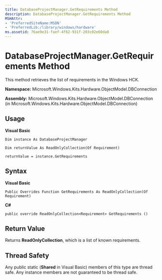 ```yaml
---
title: DatabaseProjectManager.GetRequirements Method
description: DatabaseProjectManager.GetRequirements Method
MSHAttr:
- 'PreferredSiteName:MSDN'
- 'PreferredLib:/library/windows/hardware'
ms.assetid: 76ae9e31-faef-4f62-931f-203c02e60da8
---
```


# DatabaseProjectManager.GetRequirements Method


This method retrieves the list of requirements in the Windows HCK.

**Namespace:** Microsoft.Windows.Kits.Hardware.ObjectModel.DBConnection

**Assembly:** Microsoft.Windows.Kits.Hardware.ObjectModel.DBConnection (in Microsoft.Windows.Kits.Hardware.ObjectModel.DBConnection)

## <span id="Usage"></span><span id="usage"></span><span id="USAGE"></span>Usage


**Visual Basic**

`Dim instance As DatabaseProjectManager`

`Dim returnValue As ReadOnlyCollection(Of Requirement)`

`returnValue = instance.GetRequirements`

## <span id="Syntax"></span><span id="syntax"></span><span id="SYNTAX"></span>Syntax


**Visual Basic**

`Public Overrides Function GetRequirements As ReadOnlyCollection(Of Requirement)`

**C#**

`public override ReadOnlyCollection<Requirement> GetRequirements ()`

## <span id="Return_Value"></span><span id="return_value"></span><span id="RETURN_VALUE"></span>Return Value


Returns **ReadOnlyCollection**, which is a list of known requirements.

## <span id="Thread_Safety"></span><span id="thread_safety"></span><span id="THREAD_SAFETY"></span>Thread Safety


Any public static (**Shared** in Visual Basic) members of this type are thread safe. Any instance members are not guaranteed to be thread safe.

 

 






